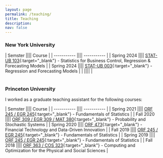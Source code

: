 ```yaml
---
layout: page
permalink: /teaching/
title: Teaching
description: 
nav: false
---
```



<h3>New York University</h3>

| Semster      |||| Course |
| ----------- |||| ----------- |
| Spring 2024      |||| [STAT-UB 103](https://www.stern.nyu.edu/portal-partners/current-students/undergraduate/academics/course-syllabi/syllabi?tm=sp24){:target="\_blank"} - Statistics for Business Control, Regression & Forecasting Models       |
| Spring 2024   |||| [STAT-UB 003](https://www.stern.nyu.edu/portal-partners/current-students/undergraduate/academics/course-syllabi/syllabi?tm=sp24){:target="\_blank"} - Regression and Forecasting Models        |
|    ||||         |



<h1>   </h1>


<h3>Princeton University</h3>

I worked as a graduate teaching assistant for the following courses:

| Semster      |||| Course |
| ----------- |||| ----------- |
| Spring 2021      |||| [ORF 245 / EGR 245](https://registrar.princeton.edu/course-offerings/course-details?term=1214&courseid=007996){:target="\_blank"} - Fundamentals of Statistics       |
| Fall 2020   |||| [ORF 309 / EGR 309 / MAT 380](https://registrar.princeton.edu/course-offerings/course-details?term=1212&courseid=007999){:target="\_blank"} - Probability and Stochastic Systems        |
| Spring 2020      |||| [ORF 473](https://registrar.princeton.edu/course-offerings/course-details?term=1204&courseid=012024){:target="\_blank"} - Financial Technology and Data-Driven Innovation       |
| Fall 2019      |||| [ORF 245 / EGR 245](https://registrar.princeton.edu/course-offerings/course-details?term=1202&courseid=007996){:target="\_blank"} - Fundamentals of Statistics       |
| Spring 2019      |||| [ORF 245 / EGR 245](https://registrar.princeton.edu/course-offerings/course-details?term=1194&courseid=007996){:target="\_blank"} - Fundamentals of Statistics       |
| Fall 2018      |||| [ORF 363 / COS 323](https://registrar.princeton.edu/course-offerings/course-details?term=1192&courseid=012833){:target="\_blank"} - Computing and Optimization for the Physical and Social Sciences      |